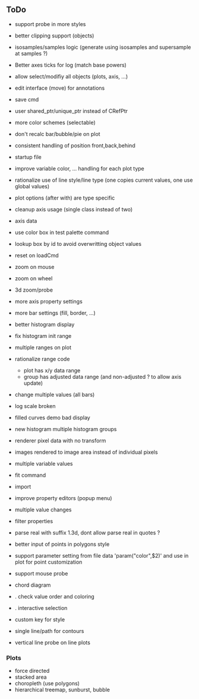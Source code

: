 ## ToDo

  + support probe in more styles
  + better clipping support (objects)

  + isosamples/samples logic (generate using isosamples and supersample at samples ?)

  + Better axes ticks for log (match base powers)
  + allow select/modifiy all objects (plots, axis, ...)
  + edit interface (move) for annotations
  + save cmd
  + user shared_ptr/unique_ptr instead of CRefPtr
  + more color schemes (selectable)
  + don't recalc bar/bubble/pie on plot
  + consistent handling of position front,back,behind
  + startup file
  + improve variable color, ... handling for each plot type
  + rationalize use of line style/line type (one copies current values, one use global values)
  + plot options (after with) are type specific
  + cleanup axis usage (single class instead of two)
  + axis data
  + use color box in test palette command
  + lookup box by id to avoid overwritting object values
  + reset on loadCmd

  + zoom on mouse
  + zoom on wheel
  + 3d zoom/probe

  + more axis property settings
  + more bar settings (fill, border, ...)
  + better histogram display
  + fix histogram init range
  + multiple ranges on plot

  + rationalize range code
    + plot has x/y data range
    + group has adjusted data range (and non-adjusted ? to allow axis update)

  + change multiple values (all bars)

  + log scale broken
  + filled curves demo bad display

  + new histogram multiple histogram groups

  + renderer pixel data with no transform
  + images rendered to image area instead of individual pixels

  + multiple variable values

  + fit command
  + import

  + improve property editors (popup menu)
  + multiple value changes
  + filter properties

  + parse real with suffix 1.3d, dont allow parse real in quotes ?

  + better input of points in polygons style

  + support parameter setting from file data 'param("color",$2)'
    and use in plot for point customization

  + support mouse probe

  + chord diagram
  + . check value order and coloring
  + . interactive selection

  + custom key for style

  + single line/path for contours
  + vertical line probe on line plots

### Plots
 + force directed
 + stacked area
 + choropleth (use polygons)
 + hierarchical treemap, sunburst, bubble
